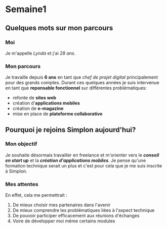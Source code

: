 # Semaine1

## Quelques mots sur mon parcours

### Moi

Je m'appelle _Lynda_ et j'ai _28 ans_.

### Mon parcours

Je travaille depuis **6 ans** en tant que _chef de projet digital_ principalement pour des grands comptes.
Durant ces quelques années je suis intervenue en tant que **reponsable fonctionnel** sur différentes problématiques:
* refonte de **sites web**
* création d'**applications mobiles**
* création de **e-magazine**
* mise en place de **plateforme collaborative**

## Pourquoi je rejoins Simplon aujourd'hui?

### Mon objectif

Je souhaite désormais travailler en freelance et m'orienter vers le **_conseil en start up_** et la **_création d'applications mobiles_**. 
Je pense qu'une formation technique serait un plus et c'est pour cela que je me suis inscrite à Simplon.

### Mes attentes

En effet, cela me permettrait :
1. De mieux choisir mes partenaires dans l'avenir 
2. De mieux comprendre les problématiques liées à l'aspect technique 
3. De pouvoir participer efficacement aux réunions d'échanges 
4. Voire de développer moi même certains modules 
